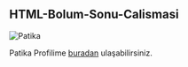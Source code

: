 ## HTML-Bolum-Sonu-Calismasi
![Patika](https://patika-prod.s3.eu-central-1.amazonaws.com/staticFiles/patikaLogo.png)

Patika Profilime [buradan](https://app.patika.dev/burakayd) ulaşabilirsiniz. 

